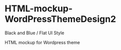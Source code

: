 HTML-mockup-WordPressThemeDesign2
=================================

Black and Blue / Flat UI Style

HTML mockup for Wordpress theme
